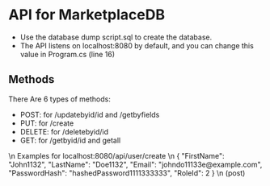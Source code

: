 # API for MarketplaceDB
<ul>
<li>Use the database dump script.sql to create the database.</li>
<li>The API listens on localhost:8080 by default, and you can change this value in Program.cs (line 16)</li>
</ul>

## Methods
There Are 6 types of methods:
<ul>
<li>POST: for /updatebyid/id and /getbyfields </li>
<li>PUT: for /create </li>
<li>DELETE: for /deletebyid/id </li>
<li>GET: for /getbyid/id and getall </li>
</ul>
\n
Examples
for localhost:8080/api/user/create  \n
{
  "FirstName": "John1132",
  "LastName": "Doe1132",
  "Email": "johndo11133e@example.com",
  "PasswordHash": "hashedPassword1111333333",
  "RoleId": 2
} \n (post)

